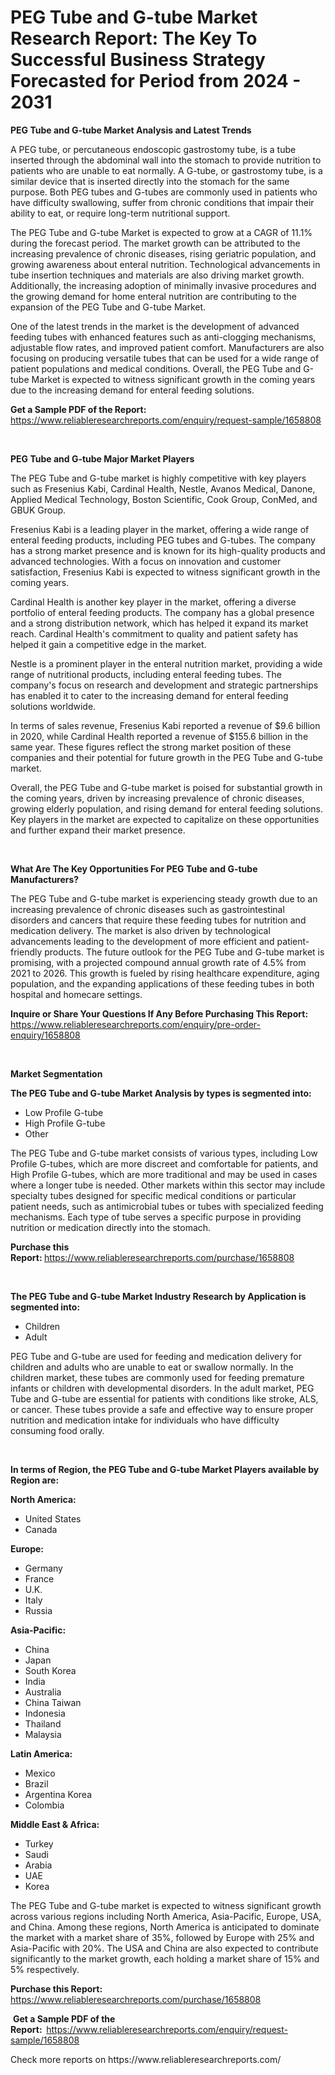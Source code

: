 <p><h1>PEG Tube and G-tube Market Research Report: The Key To Successful Business Strategy Forecasted for Period from 2024 - 2031</h1></p><p><strong>PEG Tube and G-tube Market Analysis and Latest Trends</strong></p>
<p><p>A PEG tube, or percutaneous endoscopic gastrostomy tube, is a tube inserted through the abdominal wall into the stomach to provide nutrition to patients who are unable to eat normally. A G-tube, or gastrostomy tube, is a similar device that is inserted directly into the stomach for the same purpose. Both PEG tubes and G-tubes are commonly used in patients who have difficulty swallowing, suffer from chronic conditions that impair their ability to eat, or require long-term nutritional support.</p><p>The PEG Tube and G-tube Market is expected to grow at a CAGR of 11.1% during the forecast period. The market growth can be attributed to the increasing prevalence of chronic diseases, rising geriatric population, and growing awareness about enteral nutrition. Technological advancements in tube insertion techniques and materials are also driving market growth. Additionally, the increasing adoption of minimally invasive procedures and the growing demand for home enteral nutrition are contributing to the expansion of the PEG Tube and G-tube Market.</p><p>One of the latest trends in the market is the development of advanced feeding tubes with enhanced features such as anti-clogging mechanisms, adjustable flow rates, and improved patient comfort. Manufacturers are also focusing on producing versatile tubes that can be used for a wide range of patient populations and medical conditions. Overall, the PEG Tube and G-tube Market is expected to witness significant growth in the coming years due to the increasing demand for enteral feeding solutions.</p></p>
<p><strong>Get a Sample PDF of the Report:&nbsp;</strong> <a href="https://www.reliableresearchreports.com/enquiry/request-sample/1658808">https://www.reliableresearchreports.com/enquiry/request-sample/1658808</a></p>
<p>&nbsp;</p>
<p><strong>PEG Tube and G-tube Major Market Players</strong></p>
<p><p>The PEG Tube and G-tube market is highly competitive with key players such as Fresenius Kabi, Cardinal Health, Nestle, Avanos Medical, Danone, Applied Medical Technology, Boston Scientific, Cook Group, ConMed, and GBUK Group.</p><p>Fresenius Kabi is a leading player in the market, offering a wide range of enteral feeding products, including PEG tubes and G-tubes. The company has a strong market presence and is known for its high-quality products and advanced technologies. With a focus on innovation and customer satisfaction, Fresenius Kabi is expected to witness significant growth in the coming years.</p><p>Cardinal Health is another key player in the market, offering a diverse portfolio of enteral feeding products. The company has a global presence and a strong distribution network, which has helped it expand its market reach. Cardinal Health's commitment to quality and patient safety has helped it gain a competitive edge in the market.</p><p>Nestle is a prominent player in the enteral nutrition market, providing a wide range of nutritional products, including enteral feeding tubes. The company's focus on research and development and strategic partnerships has enabled it to cater to the increasing demand for enteral feeding solutions worldwide.</p><p>In terms of sales revenue, Fresenius Kabi reported a revenue of $9.6 billion in 2020, while Cardinal Health reported a revenue of $155.6 billion in the same year. These figures reflect the strong market position of these companies and their potential for future growth in the PEG Tube and G-tube market.</p><p>Overall, the PEG Tube and G-tube market is poised for substantial growth in the coming years, driven by increasing prevalence of chronic diseases, growing elderly population, and rising demand for enteral feeding solutions. Key players in the market are expected to capitalize on these opportunities and further expand their market presence.</p></p>
<p>&nbsp;</p>
<p><strong>What Are The Key Opportunities For PEG Tube and G-tube Manufacturers?</strong></p>
<p><p>The PEG Tube and G-tube market is experiencing steady growth due to an increasing prevalence of chronic diseases such as gastrointestinal disorders and cancers that require these feeding tubes for nutrition and medication delivery. The market is also driven by technological advancements leading to the development of more efficient and patient-friendly products. The future outlook for the PEG Tube and G-tube market is promising, with a projected compound annual growth rate of 4.5% from 2021 to 2026. This growth is fueled by rising healthcare expenditure, aging population, and the expanding applications of these feeding tubes in both hospital and homecare settings.</p></p>
<p><strong>Inquire or Share Your Questions If Any Before Purchasing This Report:</strong> <a href="https://www.reliableresearchreports.com/enquiry/pre-order-enquiry/1658808">https://www.reliableresearchreports.com/enquiry/pre-order-enquiry/1658808</a></p>
<p>&nbsp;</p>
<p><strong>Market Segmentation</strong></p>
<p><strong>The PEG Tube and G-tube Market Analysis by types is segmented into:</strong></p>
<p><ul><li>Low Profile G-tube</li><li>High Profile G-tube</li><li>Other</li></ul></p>
<p><p>The PEG Tube and G-tube market consists of various types, including Low Profile G-tubes, which are more discreet and comfortable for patients, and High Profile G-tubes, which are more traditional and may be used in cases where a longer tube is needed. Other markets within this sector may include specialty tubes designed for specific medical conditions or particular patient needs, such as antimicrobial tubes or tubes with specialized feeding mechanisms. Each type of tube serves a specific purpose in providing nutrition or medication directly into the stomach.</p></p>
<p><strong>Purchase this Report:&nbsp;</strong><a href="https://www.reliableresearchreports.com/purchase/1658808">https://www.reliableresearchreports.com/purchase/1658808</a></p>
<p>&nbsp;</p>
<p><strong>The PEG Tube and G-tube Market Industry Research by Application is segmented into:</strong></p>
<p><ul><li>Children</li><li>Adult</li></ul></p>
<p><p>PEG Tube and G-tube are used for feeding and medication delivery for children and adults who are unable to eat or swallow normally. In the children market, these tubes are commonly used for feeding premature infants or children with developmental disorders. In the adult market, PEG Tube and G-tube are essential for patients with conditions like stroke, ALS, or cancer. These tubes provide a safe and effective way to ensure proper nutrition and medication intake for individuals who have difficulty consuming food orally.</p></p>
<p>&nbsp;</p>
<p><strong>In terms of Region, the PEG Tube and G-tube Market Players available by Region are:</strong></p>
<p>
    <p> <strong> North America: </strong>
        <ul>
            <li>United States</li>
            <li>Canada</li>
        </ul>
        </p> 
    <p> <strong> Europe: </strong>
        <ul>
            <li>Germany</li>
            <li>France</li>
            <li>U.K.</li>
            <li>Italy</li>
            <li>Russia</li>
        </ul>
        </p> 
    <p> <strong> Asia-Pacific: </strong>
        <ul>
            <li>China</li>
            <li>Japan</li>
            <li>South Korea</li>
            <li>India</li>
            <li>Australia</li>
            <li>China Taiwan</li>
            <li>Indonesia</li>
            <li>Thailand</li>
            <li>Malaysia</li>
        </ul>
        </p> 
    <p> <strong> Latin America: </strong>
        <ul>
            <li>Mexico</li>
            <li>Brazil</li>
            <li>Argentina Korea</li>
            <li>Colombia</li>
        </ul>
        </p> 
    <p> <strong> Middle East & Africa: </strong>
        <ul>
            <li>Turkey</li>
            <li>Saudi</li>
            <li>Arabia</li>
            <li>UAE</li>
            <li>Korea</li>
        </ul>
    </p>
    </p>
<p><p>The PEG Tube and G-tube market is expected to witness significant growth across various regions including North America, Asia-Pacific, Europe, USA, and China. Among these regions, North America is anticipated to dominate the market with a market share of 35%, followed by Europe with 25% and Asia-Pacific with 20%. The USA and China are also expected to contribute significantly to the market growth, each holding a market share of 15% and 5% respectively.</p></p>
<p><strong>Purchase this Report: </strong><a href="https://www.reliableresearchreports.com/purchase/1658808">https://www.reliableresearchreports.com/purchase/1658808</a></p>
<p>&nbsp;<strong>Get a Sample PDF of the Report:&nbsp;&nbsp;</strong><a href="https://www.reliableresearchreports.com/enquiry/request-sample/1658808">https://www.reliableresearchreports.com/enquiry/request-sample/1658808</a></p>
<p><strong></strong></p>
<p>Check more reports on https://www.reliableresearchreports.com/</p>